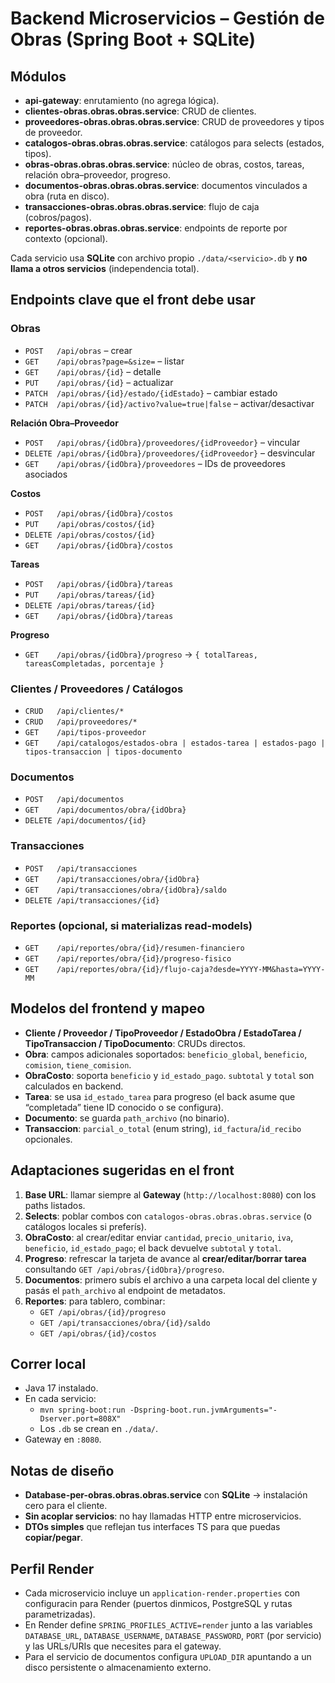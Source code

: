 # Backend Microservicios – Gestión de Obras (Spring Boot + SQLite)

## Módulos
- **api-gateway**: enrutamiento (no agrega lógica).
- **clientes-obras.obras.obras.service**: CRUD de clientes.
- **proveedores-obras.obras.obras.service**: CRUD de proveedores y tipos de proveedor.
- **catalogos-obras.obras.obras.service**: catálogos para selects (estados, tipos).
- **obras-obras.obras.obras.service**: núcleo de obras, costos, tareas, relación obra–proveedor, progreso.
- **documentos-obras.obras.obras.service**: documentos vinculados a obra (ruta en disco).
- **transacciones-obras.obras.obras.service**: flujo de caja (cobros/pagos).
- **reportes-obras.obras.obras.service**: endpoints de reporte por contexto (opcional).

Cada servicio usa **SQLite** con archivo propio `./data/<servicio>.db` y **no llama a otros servicios** (independencia total).

## Endpoints clave que el front debe usar

### Obras
- `POST   /api/obras` – crear
- `GET    /api/obras?page=&size=` – listar
- `GET    /api/obras/{id}` – detalle
- `PUT    /api/obras/{id}` – actualizar
- `PATCH  /api/obras/{id}/estado/{idEstado}` – cambiar estado
- `PATCH  /api/obras/{id}/activo?value=true|false` – activar/desactivar

**Relación Obra–Proveedor**
- `POST   /api/obras/{idObra}/proveedores/{idProveedor}` – vincular
- `DELETE /api/obras/{idObra}/proveedores/{idProveedor}` – desvincular
- `GET    /api/obras/{idObra}/proveedores` – IDs de proveedores asociados

**Costos**
- `POST   /api/obras/{idObra}/costos`
- `PUT    /api/obras/costos/{id}`
- `DELETE /api/obras/costos/{id}`
- `GET    /api/obras/{idObra}/costos`

**Tareas**
- `POST   /api/obras/{idObra}/tareas`
- `PUT    /api/obras/tareas/{id}`
- `DELETE /api/obras/tareas/{id}`
- `GET    /api/obras/{idObra}/tareas`

**Progreso**
- `GET    /api/obras/{idObra}/progreso` → `{ totalTareas, tareasCompletadas, porcentaje }`

### Clientes / Proveedores / Catálogos
- `CRUD   /api/clientes/*`
- `CRUD   /api/proveedores/*`
- `GET    /api/tipos-proveedor`
- `GET    /api/catalogos/estados-obra | estados-tarea | estados-pago | tipos-transaccion | tipos-documento`

### Documentos
- `POST   /api/documentos`
- `GET    /api/documentos/obra/{idObra}`
- `DELETE /api/documentos/{id}`

### Transacciones
- `POST   /api/transacciones`
- `GET    /api/transacciones/obra/{idObra}`
- `GET    /api/transacciones/obra/{idObra}/saldo`
- `DELETE /api/transacciones/{id}`

### Reportes (opcional, si materializas read-models)
- `GET    /api/reportes/obra/{id}/resumen-financiero`
- `GET    /api/reportes/obra/{id}/progreso-fisico`
- `GET    /api/reportes/obra/{id}/flujo-caja?desde=YYYY-MM&hasta=YYYY-MM`

## Modelos del frontend y mapeo

- **Cliente / Proveedor / TipoProveedor / EstadoObra / EstadoTarea / TipoTransaccion / TipoDocumento**: CRUDs directos.
- **Obra**: campos adicionales soportados: `beneficio_global`, `beneficio`, `comision`, `tiene_comision`.
- **ObraCosto**: soporta `beneficio` y `id_estado_pago`. `subtotal` y `total` son calculados en backend.
- **Tarea**: se usa `id_estado_tarea` para progreso (el back asume que “completada” tiene ID conocido o se configura).
- **Documento**: se guarda `path_archivo` (no binario).
- **Transaccion**: `parcial_o_total` (enum string), `id_factura`/`id_recibo` opcionales.

## Adaptaciones sugeridas en el front
1. **Base URL**: llamar siempre al **Gateway** (`http://localhost:8080`) con los paths listados.
2. **Selects**: poblar combos con `catalogos-obras.obras.obras.service` (o catálogos locales si preferís).
3. **ObraCosto**: al crear/editar enviar `cantidad`, `precio_unitario`, `iva`, `beneficio`, `id_estado_pago`; el back devuelve `subtotal` y `total`.
4. **Progreso**: refrescar la tarjeta de avance al **crear/editar/borrar tarea** consultando `GET /api/obras/{idObra}/progreso`.
5. **Documentos**: primero subís el archivo a una carpeta local del cliente y pasás el `path_archivo` al endpoint de metadatos.
6. **Reportes**: para tablero, combinar:
    - `GET /api/obras/{id}/progreso`
    - `GET /api/transacciones/obra/{id}/saldo`
    - `GET /api/obras/{id}/costos`

## Correr local
- Java 17 instalado.
- En cada servicio:
    - `mvn spring-boot:run -Dspring-boot.run.jvmArguments="-Dserver.port=808X"`
    - Los `.db` se crean en `./data/`.
- Gateway en `:8080`.

## Notas de diseño
- **Database-per-obras.obras.obras.service** con **SQLite** → instalación cero para el cliente.
- **Sin acoplar servicios**: no hay llamadas HTTP entre microservicios.
- **DTOs simples** que reflejan tus interfaces TS para que puedas **copiar/pegar**.



## Perfil Render
- Cada microservicio incluye un `application-render.properties` con configuracin para Render (puertos dinmicos, PostgreSQL y rutas parametrizadas).
- En Render define `SPRING_PROFILES_ACTIVE=render` junto a las variables `DATABASE_URL`, `DATABASE_USERNAME`, `DATABASE_PASSWORD`, `PORT` (por servicio) y las URLs/URIs que necesites para el gateway.
- Para el servicio de documentos configura `UPLOAD_DIR` apuntando a un disco persistente o almacenamiento externo.
